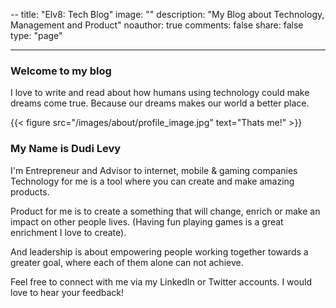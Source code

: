 --
title: "Elv8: Tech Blog"
image:  ""
description: "My Blog about Technology, Management and Product"
noauthor: true
comments: false
share: false
type: "page"

---
### Welcome to my blog

I love to write and read about how humans using technology could make dreams come true. Because our dreams makes our world a better place.

{{< figure src="/images/about/profile_image.jpg" text="Thats me!" >}}

### My Name is Dudi Levy

I'm Entrepreneur and Advisor to internet, mobile & gaming companies
Technology for me is a tool where you can create and make amazing products.

Product for me is to create a something that will change, enrich or make an impact on other people lives.
(Having fun playing games is a great enrichment I love to create).

And leadership is about empowering people working together towards a greater goal, where each of them alone can not achieve.

Feel free to connect with me via my LinkedIn or Twitter accounts.
I would love to hear your feedback!